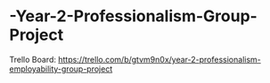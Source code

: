 # -Year-2-Professionalism-Group-Project
Trello Board: <https://trello.com/b/gtvm9n0x/year-2-professionalism-employability-group-project>
